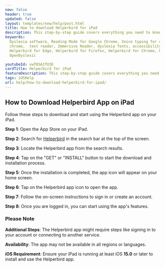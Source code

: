 ```yaml
---
new: false
header: true
updated: false
layout: templates/new/help/post.html
title: How to download Helperbird for iPad
description: This step-by-step guide covers everything you need to know to install and use the app on your iPad, including searching for the app in the App Store, signing in or creating an account, and customizing your settings.
keywords:
  Dyslexia software, Reading Mode for Google Chrome, Voice typing for chrome, Text to speech for
  chrome,  text reader, Immersive Reader, dyslexia fonts, accessibility software, dyslexia software,
  Helperbird for Edge, Helperbird for Firefox, Helperbird for Chrome, Opendyslexic for Chrome,
  OpenDyslexic

youtubeId: vwT8SAJfU3E
cardTitle: Helperbird for iPad
featureDescription: This step-by-step guide covers everything you need to know to install and use the app on your iPad, including searching for the app in the App Store, signing in or creating an account, and customizing your settings.
tags: iOSHelp
url: help/how-to-download-helperbird-for-ipad/
---
```



## How to Download Helperbird App on iPad

Follow these steps to download and start using the Helperbird app on your iPad.

**Step 1**: Open the App Store on your iPad.

**Step 2**: Search for [Helperbird](https://apps.apple.com/us/app/helperbird-for-safari/id1589138053 'Helperbird for Safari link') in the search bar at the top of the screen.

**Step 3**: Locate the Helperbird app from the search results.

**Step 4**: Tap on the "GET" or "INSTALL" button to start the download and installation process.

**Step 5**: Once the installation is completed, the app icon will appear on your home screen.

**Step 6**: Tap on the Helperbird app icon to open the app.

**Step 7**: Follow the on-screen instructions to sign in or create an account.

**Step 8**: Once you are logged in, you can start using the app's features.

### Please Note

**Additional Steps**: The Helperbird app might require steps like signing in to your account or connecting to another service.

**Availability**: The app may not be available in all regions or languages.

**iOS Requirement**: Ensure your iPad is running at least iOS **15.0** or later to install and use the Helperbird app.
